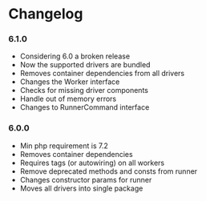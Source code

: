 # Changelog

### 6.1.0

- Considering 6.0 a broken release
- Now the supported drivers are bundled
- Removes container dependencies from all drivers
- Changes the Worker interface
- Checks for missing driver components
- Handle out of memory errors
- Changes to RunnerCommand interface

### 6.0.0

- Min php requirement is 7.2
- Removes container dependencies
- Requires tags (or autowiring) on all workers
- Remove deprecated methods and consts from runner
- Changes constructor params for runner 
- Moves all drivers into single package
